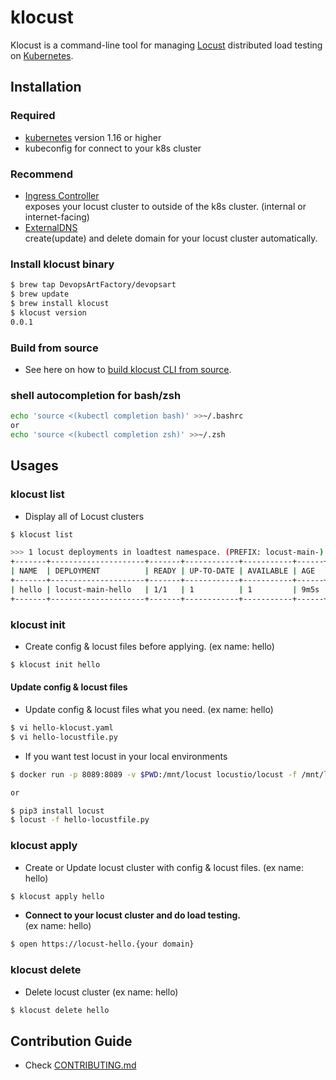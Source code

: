 # klocust
Klocust is a command-line tool for managing [Locust](https://locust.io/) distributed load testing on [Kubernetes](https://kubernetes.io/).  


## Installation
### Required
- [kubernetes](https://kubernetes.io/) version 1.16 or higher
- kubeconfig for connect to your k8s cluster

### Recommend
- [Ingress Controller](https://kubernetes.io/docs/concepts/services-networking/ingress-controllers/)   
   exposes your locust cluster to outside of the k8s cluster. (internal or internet-facing)
- [ExternalDNS](https://github.com/kubernetes-sigs/external-dns)   
   create(update) and delete domain for your locust cluster automatically.

### Install klocust binary
```bash
$ brew tap DevopsArtFactory/devopsart
$ brew update
$ brew install klocust 
$ klocust version
0.0.1
``` 

### Build from source
- See here on how to [build klocust CLI from source](./docs/build_from_source.md).

### shell autocompletion for bash/zsh
```bash
echo 'source <(kubectl completion bash)' >>~/.bashrc
or
echo 'source <(kubectl completion zsh)' >>~/.zsh
```

## Usages

### klocust list
- Display all of Locust clusters
```bash
$ klocust list

>>> 1 locust deployments in loadtest namespace. (PREFIX: locust-main-)
+-------+---------------------+-------+------------+-----------+------+
| NAME  | DEPLOYMENT          | READY | UP-TO-DATE | AVAILABLE | AGE  |
+-------+---------------------+-------+------------+-----------+------+
| hello | locust-main-hello   | 1/1   | 1          | 1         | 9m5s |
+-------+---------------------+-------+------------+-----------+------+
```

### klocust init
- Create config & locust files before applying. (ex name: hello)
```bash
$ klocust init hello
```

#### Update config & locust files
- Update config & locust files what you need. (ex name: hello)
```bash
$ vi hello-klocust.yaml
$ vi hello-locustfile.py
```

- If you want test locust in your local environments
```bash
$ docker run -p 8089:8089 -v $PWD:/mnt/locust locustio/locust -f /mnt/locust/hello-locustfile.py

or 

$ pip3 install locust
$ locust -f hello-locustfile.py
```

### klocust apply
- Create or Update locust cluster with config & locust files. (ex name: hello)
```bash
$ klocust apply hello
```

- **Connect to your locust cluster and do load testing.**  
(ex name: hello)  
```bash
$ open https://locust-hello.{your domain}
```

### klocust delete
- Delete locust cluster (ex name: hello)
```bash
$ klocust delete hello
```

## Contribution Guide
- Check [CONTRIBUTING.md](CONTRIBUTING.md) 
